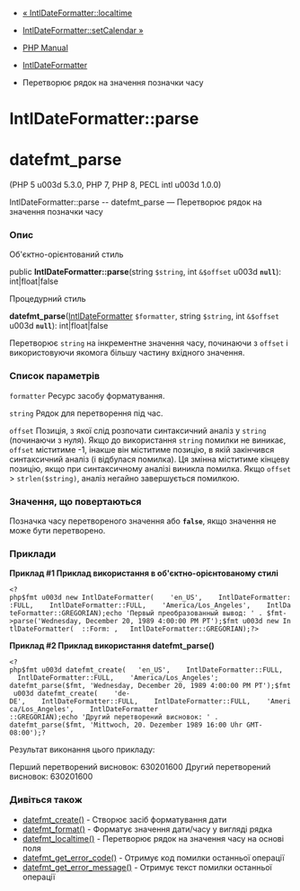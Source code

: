 - [« IntlDateFormatter::localtime](intldateformatter.localtime.md)
- [IntlDateFormatter::setCalendar
»](intldateformatter.setcalendar.md)

- [PHP Manual](index.md)
- [IntlDateFormatter](class.intldateformatter.md)
- Перетворює рядок на значення позначки часу

# IntlDateFormatter::parse

# datefmt_parse

(PHP 5 u003d 5.3.0, PHP 7, PHP 8, PECL intl u003d 1.0.0)

IntlDateFormatter::parse -- datefmt_parse — Перетворює рядок на
значення позначки часу

### Опис

Об'єктно-орієнтований стиль

public **IntlDateFormatter::parse**(string `$string`, int `&$offset` u003d
**`null`**): int\|float\|false

Процедурний стиль

**datefmt_parse**([IntlDateFormatter](class.intldateformatter.md)
`$formatter`, string `$string`, int `&$offset` u003d **`null`**):
int\|float\|false

Перетворює `string` на інкрементне значення часу, починаючи з `offset`
і використовуючи якомога більшу частину вхідного значення.

### Список параметрів

`formatter`
Ресурс засобу форматування.

`string`
Рядок для перетворення під час.

`offset`
Позиція, з якої слід розпочати синтаксичний аналіз у `string`
(починаючи з нуля). Якщо до використання `string` помилки не виникає,
`offset` міститиме -1, інакше він міститиме
позицію, в якій закінчився синтаксичний аналіз (і відбулася
помилка). Ця змінна міститиме кінцеву позицію, якщо при
синтаксичному аналізі виникла помилка. Якщо `offset` \>
`strlen($string)`, аналіз негайно завершується помилкою.

### Значення, що повертаються

Позначка часу перетвореного значення або **`false`**, якщо значення
не може бути перетворено.

### Приклади

**Приклад #1 Приклад використання в об'єктно-орієнтованому стилі**

` <?php$fmt u003d new IntlDateFormatter(    'en_US',    IntlDateFormatter::FULL,    IntlDateFormatter::FULL,    'America/Los_Angeles',    IntlDateFormatter::GREGORIAN);echo 'Первый преобразованный вывод: ' . $fmt->parse('Wednesday, December 20, 1989 4:00:00 PM PT');$fmt u003d new IntlDateFormatter(  ::Form: ,   IntlDateFormatter::GREGORIAN);?> `

**Приклад #2 Приклад використання **datefmt_parse()****

`<?php$fmt u003d datefmt_create(   'en_US',    IntlDateFormatter::FULL,    IntlDateFormatter::FULL,    'America/Los_Angeles'; datefmt_parse($fmt, 'Wednesday, December 20, 1989 4:00:00 PM PT');$fmt u003d datefmt_create(    'de-DE',    IntlDateFormatter::FULL,    IntlDateFormatter::FULL,    'America/Los_Angeles',    IntlDateFormatter ::GREGORIAN);echo 'Другий перетворений висновок: ' . datefmt_parse($fmt, 'Mittwoch, 20. Dezember 1989 16:00 Uhr GMT-08:00');? `

Результат виконання цього прикладу:

Перший перетворений висновок: 630201600
Другий перетворений висновок: 630201600

### Дивіться також

- [datefmt_create()](intldateformatter.create.md) - Створює засіб
форматування дати
- [datefmt_format()](intldateformatter.format.md) - Форматує
значення дати/часу у вигляді рядка
- [datefmt_localtime()](intldateformatter.localtime.md) -
Перетворює рядок на значення часу на основі поля
- [datefmt_get_error_code()](intldateformatter.geterrorcode.md) -
Отримує код помилки останньої операції
- [datefmt_get_error_message()](intldateformatter.geterrormessage.md) -
Отримує текст помилки останньої операції
